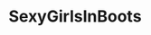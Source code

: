 ---
title: SexyGirlsInBoots
crosslinks:
- WatchItForThePlot
- Playboy
- stockings
- lingerie
- asianheels
- leotards
- patriciacaprice
- Tori_Black
- EnhancedFucktoys
- romirain
- GemmaMassey
- nsfwcosplay
- countrygirls
- nicoleaniston
- thighhighs
- RileyReid
- AdrianaChechik
- youtubot
- kato
- RachelStarr
---